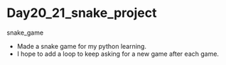 # Day20_21_snake_project
snake_game
- Made a snake game for my python learning. 
- I hope to add a loop to keep asking for a new game after each game. 
